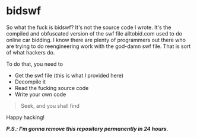 # bidswf

So what the fuck is bidswf? It's not the source code I wrote. It's the compiled and obfuscated version of the swf file alltobid.com used to do online car bidding. I know there are plenty of programmers out there who are trying to do reengineering work with the god-damn swf file. That is sort of what hackers do.

To do that, you need to
  - Get the swf file (this is what I provided here)
  - Decompile it
  - Read the fucking source code
  - Write your own code

> Seek, and you shall find

Happy hacking!

***P.S.: I'm gonna remove this repository permanently in 24 hours.***